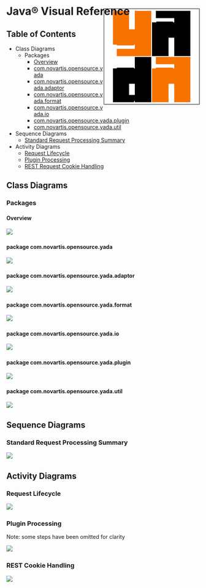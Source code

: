 # Java® Visual Reference

<div style="float:right;margin-top:-43px;">
    <img src="../resources/images/blox250.png"/>
</div> 


## Table of Contents

* Class Diagrams
    * Packages
        * [Overview] <a href="images/packages.png" target="_blank"><img src="images/external.png" width="12" height="12"/></a>
        * [com.novartis.opensource.yada] <a href="images/com.novartis.opensource.yada.png" target="_blank"><img src="images/external.png" width="12" height="12"/></a>
        * [com.novartis.opensource.yada.adaptor] <a href="images/com.novartis.opensource.yada.adaptor.png" target="_blank"><img src="images/external.png" width="12" height="12"/></a>
        * [com.novartis.opensource.yada.format] <a href="images/com.novartis.opensource.yada.format.png" target="_blank"><img src="images/external.png" width="12" height="12"/></a>
        * [com.novartis.opensource.yada.io] <a href="images/com.novartis.opensource.yada.io.png" target="_blank"><img src="images/external.png" width="12" height="12"/></a>
        * [com.novartis.opensource.yada.plugin] <a href="images/com.novartis.opensource.yada.plugin.png" target="_blank"><img src="images/external.png" width="12" height="12"/></a>
        * [com.novartis.opensource.yada.util] <a href="images/com.novartis.opensource.yada.util.png" target="_blank"><img src="images/external.png" width="12" height="12"/></a>
* Sequence Diagrams
    * [Standard Request Processing Summary] <a href="images/request.sequence.standard.png" target="_blank"><img src="images/external.png" width="12" height="12"/></a>
* Activity Diagrams
    * [Request Lifecycle] <a href="images/request_lifecycle.png" target="_blank"><img src="images/external.png" width="12" height="12"/></a>
    * [Plugin Processing] <a href="images/plugin_exec.png" target="_blank"><img src="images/external.png" width="12" height="12"/></a>
    * [REST Request Cookie Handling] <a href="images/request.cookie.handling.png" target="_blank"><img src="images/external.png" width="12" height="12"/></a>

  
## Class Diagrams

### Packages

<a name="overview"></a>
#### Overview <a href="images/packages.png" target="_blank"><img src="images/external.png" width="15" height="15"/></a>

<a href="images/packages.png" target="_blank"><img src="images/packages.png"/></a>

<a name="yada"></a>
#### package com.novartis.opensource.yada <a href="images/com.novartis.opensource.yada.png" target="_blank"><img src="images/external.png" width="15" height="15"/></a>

<a href="images/com.novartis.opensource.yada.png" target="_blank"><img src="images/com.novartis.opensource.yada.png"/></a>

<a name="adaptor"></a>
#### package com.novartis.opensource.yada.adaptor <a href="images/com.novartis.opensource.yada.adaptor.png" target="_blank"><img src="images/external.png" width="15" height="15"/></a>

<a href="images/com.novartis.opensource.yada.adaptor.png" target="_blank"><img src="images/com.novartis.opensource.yada.adaptor.png"/></a>

<a name="format"></a>
#### package com.novartis.opensource.yada.format <a href="images/com.novartis.opensource.yada.format.png" target="_blank"><img src="images/external.png" width="15" height="15"/></a>

<a href="images/com.novartis.opensource.yada.format.png" target="_blank"><img src="images/com.novartis.opensource.yada.format.png"/></a>

<a name="io"></a>
#### package com.novartis.opensource.yada.io <a href="images/com.novartis.opensource.yada.io.png" target="_blank"><img src="images/external.png" width="15" height="15"/></a>

<a href="images/com.novartis.opensource.yada.io.png" target="_blank"><img src="images/com.novartis.opensource.yada.io.png"/></a>

<a name="plugin"></a>
#### package com.novartis.opensource.yada.plugin <a href="images/com.novartis.opensource.yada.plugin.png" target="_blank"><img src="images/external.png" width="15" height="15"/></a>

<a href="images/com.novartis.opensource.yada.plugin.png" target="_blank"><img src="images/com.novartis.opensource.yada.plugin.png"/></a>

<a name="util"></a>
#### package com.novartis.opensource.yada.util <a href="images/com.novartis.opensource.yada.util.png" target="_blank"><img src="images/external.png" width="15" height="15"/></a>

<a href="images/com.novartis.opensource.yada.util.png" target="_blank"><img src="images/com.novartis.opensource.yada.util.png"/></a>

## Sequence Diagrams

<a name="request.sequence.standard"></a>
### Standard Request Processing Summary <a href="images/request.sequence.standard.png" target="_blank"><img src="images/external.png" width="15" height="15"/></a>

<a href="images/request.sequence.standard.png" target="_blank"><img src="images/request.sequence.standard.png"/></a>

## Activity Diagrams

<a name="request_lifecycle"></a>
### Request Lifecycle <a href="images/request_lifecycle.png" target="_blank"><img src="images/external.png" width="15" height="15"/></a>

<a href="images/request_lifecycle.png" target="_blank"><img src="images/request_lifecycle.png"/></a>

<a name="plugin_exec"></a>
### Plugin Processing<a href="images/plugin_exec.png" target="_blank"><img src="images/external.png" width="15" height="15"/></a>

Note: some steps have been omitted for clarity

<a href="images/plugin_exec.png" target="_blank"><img src="images/plugin_exec.png"/></a>

<a name="request.cookie.handling"></a>
### REST Cookie Handling<a href="images/request.cookie.handling.png" target="_blank"><img src="images/external.png" width="15" height="15"/></a>

<a href="images/request.cookie.handling.png" target="_blank"><img src="images/request.cookie.handling.png"/></a>


[Overview]: #overview
[com.novartis.opensource.yada]: #yada
[com.novartis.opensource.yada.adaptor]: #adaptor
[com.novartis.opensource.yada.format]: #format
[com.novartis.opensource.yada.io]: #io
[com.novartis.opensource.yada.plugin]: #plugin
[com.novartis.opensource.yada.util]: #util
[Standard Request Processing Summary]: #request.sequence.standard
[Plugin Processing]: #plugin_exec
[Request Lifecycle]: #request_lifecycle
[REST Request Cookie Handling]: #request.cookie.handling
